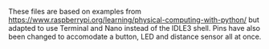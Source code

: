These files are based on examples from https://www.raspberrypi.org/learning/physical-computing-with-python/ but adapted to use Terminal and Nano instead of the IDLE3 shell. Pins have also been changed to accomodate a button, LED and distance sensor all at once.
